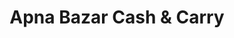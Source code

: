---
title: "Apna Bazar Cash & Carry"
url: /jersey-city/apna-bazar-cash-and-carry/
shop: supermarket
---